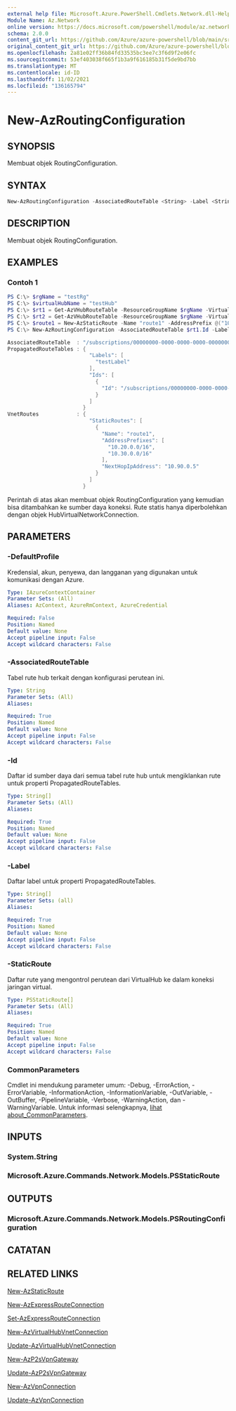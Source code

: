 ```yaml
---
external help file: Microsoft.Azure.PowerShell.Cmdlets.Network.dll-Help.xml
Module Name: Az.Network
online version: https://docs.microsoft.com/powershell/module/az.network/new-azroutingconfiguration
schema: 2.0.0
content_git_url: https://github.com/Azure/azure-powershell/blob/main/src/Network/Network/help/New-AzRoutingConfiguration.md
original_content_git_url: https://github.com/Azure/azure-powershell/blob/main/src/Network/Network/help/New-AzRoutingConfiguration.md
ms.openlocfilehash: 2a81e02ff36b84fd33535bc3ee7c3f6d9f2e06fc
ms.sourcegitcommit: 53ef403038f665f1b3a9f616185b31f5de9bd7bb
ms.translationtype: MT
ms.contentlocale: id-ID
ms.lasthandoff: 11/02/2021
ms.locfileid: "136165794"
---
```

# New-AzRoutingConfiguration

## SYNOPSIS
Membuat objek RoutingConfiguration.

## SYNTAX

```powershell
New-AzRoutingConfiguration -AssociatedRouteTable <String> -Label <String[]> -Id <String[]> [-StaticRoute <PSStaticRoute[]>]  [-DefaultProfile <IAzureContextContainer>] [<CommonParameters>]
```

## DESCRIPTION
Membuat objek RoutingConfiguration.

## EXAMPLES

### Contoh 1
```powershell
PS C:\> $rgName = "testRg"
PS C:\> $virtualHubName = "testHub"
PS C:\> $rt1 = Get-AzVHubRouteTable -ResourceGroupName $rgName -VirtualHubName $virtualHubName -Name "defaultRouteTable"
PS C:\> $rt2 = Get-AzVHubRouteTable -ResourceGroupName $rgName -VirtualHubName $virtualHubName -Name "noneRouteTable"
PS C:\> $route1 = New-AzStaticRoute -Name "route1" -AddressPrefix @("10.20.0.0/16", "10.30.0.0/16")-NextHopIpAddress "10.90.0.5"
PS C:\> New-AzRoutingConfiguration -AssociatedRouteTable $rt1.Id -Label @("testLabel") -Id @($rt2.Id) -StaticRoute @($route1)

AssociatedRouteTable  : "/subscriptions/00000000-0000-0000-0000-000000000000/resourceGroups/testRg/providers/Microsoft.Network/virtualHubs/testHub/hubRouteTables/defaultRouteTable"
PropagatedRouteTables : {
                          "Labels": [
                            "testLabel"
                          ],
                          "Ids": [
                            {
                              "Id": "/subscriptions/00000000-0000-0000-0000-000000000000/resourceGroups/testRg/providers/Microsoft.Network/virtualHubs/testHub/hubRouteTables/noneRouteTable"
                            }
                          ]
                        }
VnetRoutes            : {
                          "StaticRoutes": [
                            {
                              "Name": "route1",
                              "AddressPrefixes": [
                                "10.20.0.0/16",
                                "10.30.0.0/16"
                              ],
                              "NextHopIpAddress": "10.90.0.5"
                            }
                          ]
                        }
```

Perintah di atas akan membuat objek RoutingConfiguration yang kemudian bisa ditambahkan ke sumber daya koneksi. Rute statis hanya diperbolehkan dengan objek HubVirtualNetworkConnection. 

## PARAMETERS

### -DefaultProfile
Kredensial, akun, penyewa, dan langganan yang digunakan untuk komunikasi dengan Azure.

```yaml
Type: IAzureContextContainer
Parameter Sets: (All)
Aliases: AzContext, AzureRmContext, AzureCredential

Required: False
Position: Named
Default value: None
Accept pipeline input: False
Accept wildcard characters: False
```

### -AssociatedRouteTable
Tabel rute hub terkait dengan konfigurasi perutean ini.

```yaml
Type: String
Parameter Sets: (All)
Aliases:

Required: True
Position: Named
Default value: None
Accept pipeline input: False
Accept wildcard characters: False
```

### -Id
Daftar id sumber daya dari semua tabel rute hub untuk mengiklankan rute untuk properti PropagatedRouteTables.

```yaml
Type: String[]
Parameter Sets: (All)
Aliases:

Required: True
Position: Named
Default value: None
Accept pipeline input: False
Accept wildcard characters: False
```

### -Label
Daftar label untuk properti PropagatedRouteTables.

```yaml
Type: String[]
Parameter Sets: (all)
Aliases:

Required: True
Position: Named
Default value: None
Accept pipeline input: False
Accept wildcard characters: False
```

### -StaticRoute
Daftar rute yang mengontrol perutean dari VirtualHub ke dalam koneksi jaringan virtual.

```yaml
Type: PSStaticRoute[]
Parameter Sets: (All)
Aliases:

Required: True
Position: Named
Default value: None
Accept pipeline input: False
Accept wildcard characters: False
```

### CommonParameters
Cmdlet ini mendukung parameter umum: -Debug, -ErrorAction, -ErrorVariable, -InformationAction, -InformationVariable, -OutVariable, -OutBuffer, -PipelineVariable, -Verbose, -WarningAction, dan -WarningVariable. Untuk informasi selengkapnya, [lihat about_CommonParameters](http://go.microsoft.com/fwlink/?LinkID=113216).

## INPUTS

### System.String

### Microsoft.Azure.Commands.Network.Models.PSStaticRoute

## OUTPUTS

### Microsoft.Azure.Commands.Network.Models.PSRoutingConfiguration

## CATATAN

## RELATED LINKS

[New-AzStaticRoute](./New-AzStaticRoute.md)

[New-AzExpressRouteConnection](./New-AzExpressRouteConnection.md)

[Set-AzExpressRouteConnection](./Set-AzExpressRouteConnection.md)

[New-AzVirtualHubVnetConnection](./New-AzVpnConnection.md)

[Update-AzVirtualHubVnetConnection](./Update-AzVpnConnection.md)

[New-AzP2sVpnGateway](./New-AzP2sVpnGateway.md)

[Update-AzP2sVpnGateway](./Update-AzP2sVpnGateway.md)

[New-AzVpnConnection](./New-AzVpnConnection.md)

[Update-AzVpnConnection](./Update-AzVpnConnection.md)
